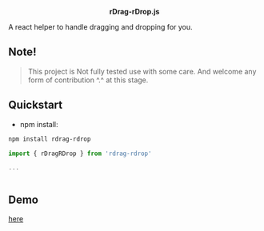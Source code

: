 <p align="center">
  <b>rDrag-rDrop.js</b>
  <div>
    A react helper to handle dragging and dropping for you.
  </div>
</p>

## Note!
> This project is Not fully tested use with some care. And welcome any form of contribution ^.^ at this stage.

## Quickstart
 - npm install: 
  ```bash
  npm install rdrag-rdrop
  ```
  ```js
  import { rDragRDrop } from 'rdrag-rdrop'
  
  ...

  

  ```
  
## Demo
[here](https://ethansnow2012.github.io/rdrag-rdrop)